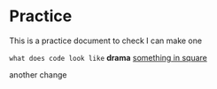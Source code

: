 # Practice
This is a practice document to check I can make one

`what does code look like`
**drama**
[something in square](http://bbc.co.uk)

another change